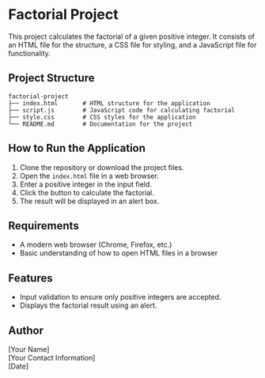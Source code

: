 # Factorial Project

This project calculates the factorial of a given positive integer. It consists of an HTML file for the structure, a CSS file for styling, and a JavaScript file for functionality.

## Project Structure

```
factorial-project
├── index.html       # HTML structure for the application
├── script.js        # JavaScript code for calculating factorial
├── style.css        # CSS styles for the application
└── README.md        # Documentation for the project
```

## How to Run the Application

1. Clone the repository or download the project files.
2. Open the `index.html` file in a web browser.
3. Enter a positive integer in the input field.
4. Click the button to calculate the factorial.
5. The result will be displayed in an alert box.

## Requirements

- A modern web browser (Chrome, Firefox, etc.)
- Basic understanding of how to open HTML files in a browser

## Features

- Input validation to ensure only positive integers are accepted.
- Displays the factorial result using an alert.

## Author

[Your Name]  
[Your Contact Information]  
[Date]